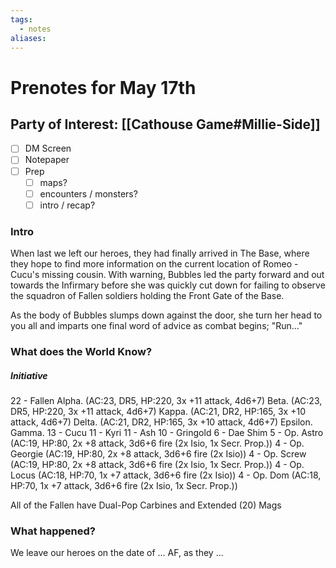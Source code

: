 ```yaml
---
tags:
  - notes
aliases:
---
```


# Prenotes for May 17th
## Party of Interest: [[Cathouse Game#Millie-Side]]
- [ ] DM Screen
- [ ] Notepaper
- [ ] Prep
	- [ ] maps?
	- [ ] encounters / monsters?
	- [ ] intro / recap?

### Intro
When last we left our heroes, they had finally arrived in The Base, where they hope to find more information on the current location of Romeo - Cucu's missing cousin. With warning, Bubbles led the party forward and out towards the Infirmary before she was quickly cut down for failing to observe the squadron of Fallen soldiers holding the Front Gate of the Base.

As the body of Bubbles slumps down against the door, she turn her head to you all and imparts one final word of advice as combat begins; "Run..."

### What does the World Know?
##### Initiative

22 - Fallen
	Alpha.
	(AC:23, DR5, HP:220, 3x +11 attack, 4d6+7)
	Beta.
	(AC:23, DR5, HP:220, 3x +11 attack, 4d6+7)
	Kappa.
	(AC:21, DR2, HP:165, 3x +10 attack, 4d6+7)
	Delta.
	(AC:21, DR2, HP:165, 3x +10 attack, 4d6+7)
	Epsilon.
	Gamma.
13 - Cucu
11 - Kyri
11 - Ash
10 - Gringold
6 - Dae Shim
5 - Op. Astro
	(AC:19, HP:80, 2x +8 attack, 3d6+6 fire (2x Isio, 1x Secr. Prop.))
4 - Op. Georgie
	(AC:19, HP:80, 2x +8 attack, 3d6+6 fire (2x Isio))
4 - Op. Screw
	(AC:19, HP:80, 2x +8 attack, 3d6+6 fire (2x Isio, 1x Secr. Prop.))
4 - Op. Locus
	(AC:18, HP:70, 1x +7 attack, 3d6+6 fire (2x Isio))
4 - Op. Dom
	(AC:18, HP:70, 1x +7 attack, 3d6+6 fire (2x Isio, 1x Secr. Prop.))

All of the Fallen have Dual-Pop Carbines and Extended (20) Mags

### What happened?


We leave our heroes on the date of ... AF, as they ...